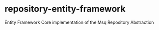 # repository-entity-framework
Entity Framework Core implementation of the Msq Repository Abstraction
